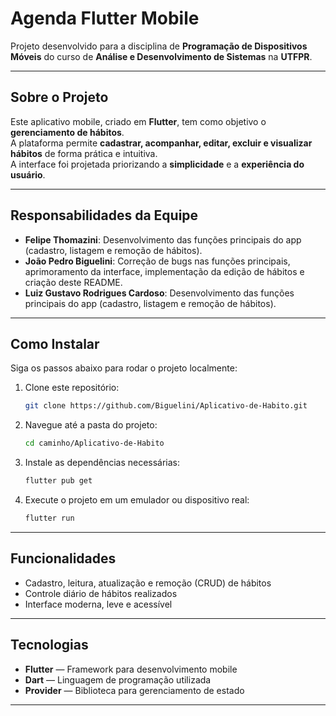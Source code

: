 # Agenda Flutter Mobile

Projeto desenvolvido para a disciplina de **Programação de Dispositivos Móveis** do curso de **Análise e Desenvolvimento de Sistemas** na **UTFPR**.

---

## Sobre o Projeto

Este aplicativo mobile, criado em **Flutter**, tem como objetivo o **gerenciamento de hábitos**.  
A plataforma permite **cadastrar, acompanhar, editar, excluir e visualizar hábitos** de forma prática e intuitiva.  
A interface foi projetada priorizando a **simplicidade** e a **experiência do usuário**.

---

## Responsabilidades da Equipe

- **Felipe Thomazini**: Desenvolvimento das funções principais do app (cadastro, listagem e remoção de hábitos).
- **João Pedro Biguelini**: Correção de bugs nas funções principais, aprimoramento da interface, implementação da edição de hábitos e criação deste README.
- **Luiz Gustavo Rodrigues Cardoso**: Desenvolvimento das funções principais do app (cadastro, listagem e remoção de hábitos).

---

## Como Instalar

Siga os passos abaixo para rodar o projeto localmente:

1. Clone este repositório:

    ```bash
    git clone https://github.com/Biguelini/Aplicativo-de-Habito.git
    ```

2. Navegue até a pasta do projeto:

    ```bash
    cd caminho/Aplicativo-de-Habito
    ```

3. Instale as dependências necessárias:

    ```bash
    flutter pub get
    ```

4. Execute o projeto em um emulador ou dispositivo real:

    ```bash
    flutter run
    ```

---

## Funcionalidades

- Cadastro, leitura, atualização e remoção (CRUD) de hábitos
- Controle diário de hábitos realizados
- Interface moderna, leve e acessível

---

## Tecnologias

- **Flutter** — Framework para desenvolvimento mobile
- **Dart** — Linguagem de programação utilizada
- **Provider** — Biblioteca para gerenciamento de estado

---
